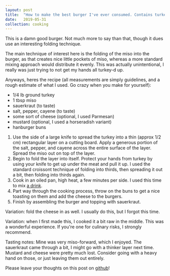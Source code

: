```yaml
---
layout: post
title:  "How to make the best burger I've ever consumed. Contains turkey and miso."
date:   2019-05-31
collection: cooking
---
```


This is a damn good burger. Not much more to say than that, though it dues use an interesting folding technique.

The main technique of interest here is the folding of the miso into the burger, as that creates nice little pockets of miso, whereas a more standard mixing approach would distribute it evenly. This was actually unintentional, I really was just trying to not get my hands all turkey-d up.

Anyways, heres the recipe (all measurements are simply guidelines, and a rough estimate of what I used. Go crazy when you make for yourself):
- 1/4 lb ground turkey
- 1 tbsp miso
- sauerkraut (to taste)
- salt, pepper, cayene (to taste)
- some sort of cheese (optional, I used Parmesan)
- mustard (optional, I used a horseradish variant)
- hanburger buns

1. Use the side of a large knife to spread the turkey into a thin (approx 1/2 cm) rectangular layer on a cutting board. Apply a generous portion of the salt, pepper, and cayene across the entire surface of the layer. Spread the miso out on top of the layer.
1. Begin to fold the layer into itself. Protect your hands from turkey by using your knife to get up under the meat and pull it up. I used the standard croissont technique of folding into thirds, then spreading it out a bit, then folding into thirds again.
1. Cook in an oiled pan, high heat, a few minutes per side. I used this time to mix [a drink](https://www.youtube.com/watch?v=21FYGS5YZUg).
1. Part way through the cooking process, throw on the buns to get a nice toasting on them and add the cheese to the burgers.
1. Finish by assembling the burger and topping with sauerkraut.

Variation: fold the cheese in as well. I usually do this, but I forgot this time.

Variation: when I first made this, I cooked it a bit raw in the middle. This was a wonderful experience. If you're one for culinary risks, I strongly recommend.


Tasting notes: Mine was very miso-forward, which I enjoyed. The sauerkraut came through a bit, I might go with a thinker layer next time. Mustard and cheese were pretty much lost. Consider going with a heavy hand on those, or just leaving them out entirely.

Please leave your thoughts on this post on [github](https://github.com/JacksonKearl/jacksonkearl.github.io/issues/1)!